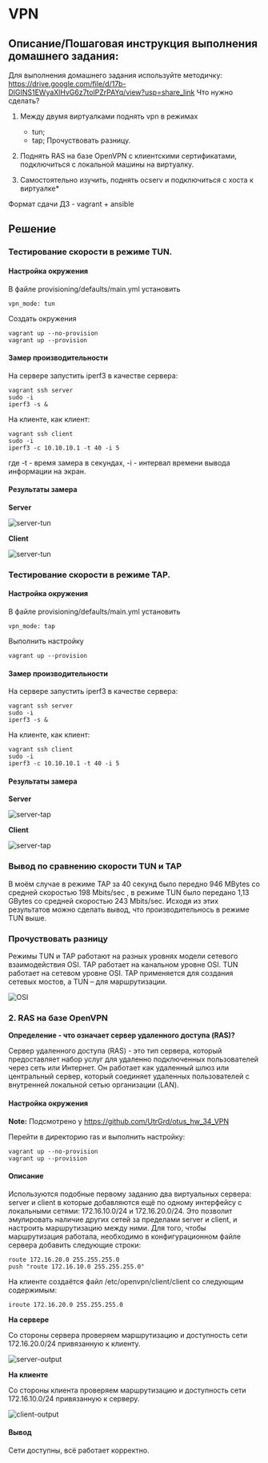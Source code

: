 # VPN 

## Описание/Пошаговая инструкция выполнения домашнего задания:

Для выполнения домашнего задания используйте методичку:
https://drive.google.com/file/d/17b-DlGINS1EWyaXlHvG6z7tolPZrPAYq/view?usp=share_link
Что нужно сделать?

1. Между двумя виртуалками поднять vpn в режимах

   * tun;
   * tap;
     Прочуствовать разницу.

2. Поднять RAS на базе OpenVPN с клиентскими сертификатами, подключиться с локальной машины на виртуалку.
3. Самостоятельно изучить, поднять ocserv и подключиться с хоста к виртуалке*

Формат сдачи ДЗ - vagrant + ansible

## Решение

### Тестирование скорости в режиме TUN.

#### Настройка окружения

В файле provisioning/defaults/main.yml установить
```
vpn_mode: tun
```

Создать окружения
```
vagrant up --no-provision
vagrant up --provision
```

#### Замер производительности

На сервере запустить iperf3 в качестве сервера:
```
vagrant ssh server
sudo -i
iperf3 -s &
```

На клиенте, как клиент:
```
vagrant ssh client
sudo -i
iperf3 -c 10.10.10.1 -t 40 -i 5
```

где -t - время замера в секундах, -i - интервал времени вывода информации на экран.

#### Результаты замера

**Server**

![server-tun](imgs/server-tun.png)

**Client**

![server-tun](imgs/server-tun.png)

### Тестирование скорости в режиме TAP.

#### Настройка окружения

В файле provisioning/defaults/main.yml установить
```
vpn_mode: tap
```

Выполнить настройку
```
vagrant up --provision
```

#### Замер производительности

На сервере запустить iperf3 в качестве сервера:
```
vagrant ssh server
sudo -i
iperf3 -s &
```

На клиенте, как клиент:
```
vagrant ssh client
sudo -i
iperf3 -c 10.10.10.1 -t 40 -i 5
```

#### Результаты замера

**Server**

![server-tap](imgs/server-tap.png)

**Client**

![server-tap](imgs/server-tap.png)

### Вывод по сравнению скорости TUN и TAP

В моём случае в режиме TAP за 40 секунд было передно 946 MBytes со средней скоростью 198 Mbits/sec , в режиме TUN было передано 1,13 GBytes со средней скоростью 243 Mbits/sec. Исходя из этих результатов можно сделать вывод, что производительнось в режиме TUN выше.

### Прочуствовать разницу

Режимы TUN и TAP работают на разных уровнях модели сетевого взаимодействия OSI. 
TAP работает на канальном уровне OSI. TUN работает на сетевом уровне OSI.
TAP применяется для создания сетевых мостов, а TUN – для маршрутизации. 

![OSI](imgs/OSI.png)


### 2. RAS на базе OpenVPN

**Определение - что означает сервер удаленного доступа (RAS)?**

Сервер удаленного доступа (RAS) - это тип сервера, который предоставляет набор услуг для удаленно подключенных пользователей через сеть или Интернет. Он работает как удаленный шлюз или центральный сервер, который соединяет удаленных пользователей с внутренней локальной сетью организации (LAN).

#### Настройка окружения

**__Note:__** Подсмотрено у https://github.com/UtrGrd/otus_hw_34_VPN

Перейти в директорию ras и выполнить настройку:
```
vagrant up --no-provision
vagrant up --provision
```

#### Описание

Используются подобные первому заданию два виртуальных сервера: server и client в которые добавляются ещё по одному интерфейсу с локальными сетями: 172.16.10.0/24 и 172.16.20.0/24. Это позволит эмулировать наличие других сетей за пределами server и client, и настроить маршрутизацию между ними. Для того, чтобы маршрутизация работала, необходимо в конфигурационном файле сервера добавить следующие строки:

```
route 172.16.20.0 255.255.255.0
push "route 172.16.10.0 255.255.255.0"
```

На клиенте создаётся файл /etc/openvpn/client/client со следующим содержимым:
```
iroute 172.16.20.0 255.255.255.0
```

**На сервере**

Со стороны сервера проверяем маршрутизацию и доступность сети 172.16.20.0/24 привязанную к клиенту.

![server-output](imgs/ras/server-output.png)

**На клиенте**

Со стороны клиента проверяем маршрутизацию и доступность сети 172.16.10.0/24 привязанную к серверу.

![client-output](imgs/ras/client-output.png)

#### Вывод

Сети доступны, всё работает корректно.





